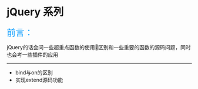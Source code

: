# jQuery 系列
<font color=#0099ff size=5 face="黑体">前言：</font>

jQuery的话会问一些超重点函数的使用区别和一些重要的函数的源码问题，同时也会考一些插件的应用

-----------
* bind与on的区别
* 实现extend源码功能